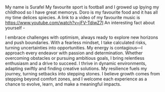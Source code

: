 My name is Surafel
My favourite sport is football and I growed up lpying my childhood so I have great memorys. 
Doro is my favourite food and it has all my time delices spiecies. 
A link to a video of my favourite music is https://www.youtube.com/watch?v=jFV-TdiwZ7I 
An interesting fact about yourself -

I embrace challenges with optimism, always ready to explore new horizons and push boundaries. With a fearless mindset, I take calculated risks, turning uncertainties into opportunities. My energy is contagious—I approach every endeavor with passion and determination. Whether overcoming obstacles or pursuing ambitious goals, I bring relentless enthusiasm and a drive to succeed. I thrive in dynamic environments, adapting swiftly and finding creative solutions. My resilience fuels my journey, turning setbacks into stepping stones. I believe growth comes from stepping beyond comfort zones, and I welcome each experience as a chance to evolve, learn, and make a meaningful impacts. 